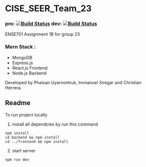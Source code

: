 # CISE_SEER_Team_23
### pro: [![Build Status](https://travis-ci.com/Phaisan1233/SEER.svg?token=zDmseBmsscWpu5ApTnr1&branch=master)](https://travis-ci.com/Phaisan1233/SEER) dev: [![Build Status](https://travis-ci.com/Phaisan1233/SEER.svg?token=zDmseBmsscWpu5ApTnr1&branch=development)](https://travis-ci.com/Phaisan1233/SEER)

ENSE701 Assignment 1B for group 23

### Mern Stack :
* MongoDB
* Express.js
* React.js Frontend
* Node.js Backend

Developed by Phaisan Uyarnontruk, Immanuel Siregar and Christian Herrera.

## Readme
To run project locally
1) install all dependcies by run this command
```
npm install
cd backend && npm install
cd ../frontend && npm install
```
2) start server
```
npm run dev
```

